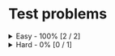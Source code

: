 # Test problems
<details>
  <summary>Easy - 100% [2 / 2]</summary>

1. [Easy One](https://problems/easy-one)
  * [Go](test/solution.go)
2. [Easy Two](https://problems/easy-two)
  * [Go](test/solution.go)
</details>
<details>
  <summary>Hard - 0% [0 / 1]</summary>

3. [Hard One](https://problems/hard-one)
</details>
